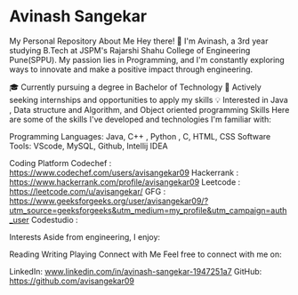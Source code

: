 # Avinash Sangekar
My Personal Repository
About Me
Hey there! 👋 I'm Avinash, a 3rd year studying B.Tech at JSPM's Rajarshi Shahu College of Engineering Pune(SPPU). My passion lies in Programming, and I'm constantly exploring ways to innovate and make a positive impact through engineering.

🎓 Currently pursuing a degree in Bachelor of Technology
💼 Actively seeking internships and opportunities to apply my skills
💡 Interested in Java , Data structure and Algorithm, and Object oriented programming
Skills
Here are some of the skills I've developed and technologies I'm familiar with:

Programming Languages: Java, C++ , Python , C, HTML, CSS 
Software Tools: VScode, MySQL, Github, Intellij IDEA

Coding Platform
Codechef : https://www.codechef.com/users/avisangekar09
Hackerrank : https://www.hackerrank.com/profile/avisangekar09
Leetcode : https://leetcode.com/u/avisangekar/
GFG : https://www.geeksforgeeks.org/user/avisangekar09/?utm_source=geeksforgeeks&utm_medium=my_profile&utm_campaign=auth_user
Codestudio :

 
Interests
Aside from engineering, I enjoy:

Reading
Writing
Playing
Connect with Me
Feel free to connect with me on:

LinkedIn: www.linkedin.com/in/avinash-sangekar-1947251a7
GitHub: https://github.com/avisangekar09
